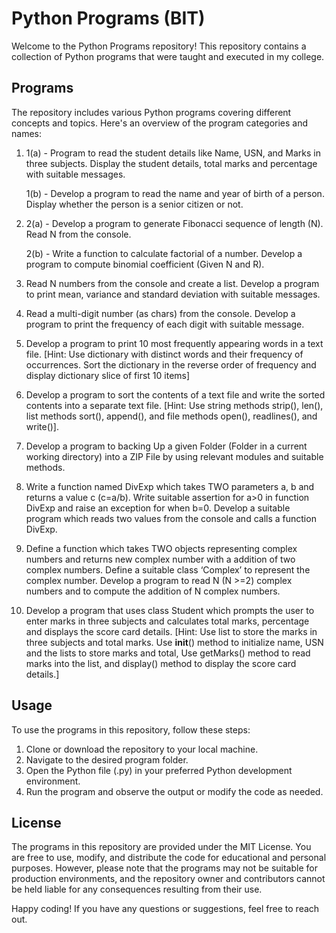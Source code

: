 
# Python Programs (BIT)



Welcome to the Python Programs repository! This repository contains a collection of Python programs that were taught and executed in my college.





## Programs

The repository includes various Python programs covering different concepts and topics. Here's an overview of the program categories and names:

1. 1(a) - Program to read the student details like Name, USN, and Marks in three subjects. Display the student details, total marks and percentage with suitable messages.

   1(b) - Develop a program to read the name and year of birth of a person. Display whether the person is a senior citizen or not.

3. 2(a) - Develop a program to generate Fibonacci sequence of length (N). Read N from the console.

   2(b) - Write a function to calculate factorial of a number. Develop a program to compute binomial coefficient (Given N and R).

5. Read N numbers from the console and create a list. Develop a program to print mean,     variance and standard deviation with suitable messages.

6. Read a multi-digit number (as chars) from the console. Develop a program to print the frequency of each digit with suitable message.

7. Develop a program to print 10 most frequently appearing words in a text file. [Hint: Use dictionary with distinct words and their frequency of occurrences. Sort the dictionary in the reverse order of frequency and display dictionary slice of first 10 items]

8. Develop a program to sort the contents of a text file and write the sorted contents into a separate text file. [Hint: Use string methods strip(), len(), list methods sort(), append(), and file methods open(), readlines(), and write()].

9. Develop a program to backing Up a given Folder (Folder in a current working directory) into a ZIP File by using relevant modules and suitable methods.

10. Write a function named DivExp which takes TWO parameters a, b and returns a value c (c=a/b). Write suitable assertion for a>0 in function DivExp and raise an exception for when b=0. Develop a suitable program which reads two values from the console and calls a function DivExp.

11. Define a function which takes TWO objects representing complex numbers and returns new complex
number with a addition of two complex numbers. Define a suitable class ‘Complex’ to represent the
complex number. Develop a program to read N (N >=2) complex numbers and to compute the addition
of N complex numbers.

12. Develop a program that uses class Student which prompts the user to enter marks in three subjects and calculates total marks, percentage and displays the score card details. [Hint: Use list to store the marks in three subjects and total marks. Use __init__() method to initialize name, USN and the lists to store marks and total, Use getMarks() method to read marks into the list, and display() method to display the score card details.]



## Usage

To use the programs in this repository, follow these steps:

1. Clone or download the repository to your local machine.
2. Navigate to the desired program folder.
3. Open the Python file (.py) in your preferred Python development environment.
4. Run the program and observe the output or modify the code as needed.

## License
The programs in this repository are provided under the MIT License. You are free to use, modify, and distribute the code for educational and personal purposes. However, please note that the programs may not be suitable for production environments, and the repository owner and contributors cannot be held liable for any consequences resulting from their use.

Happy coding! If you have any questions or suggestions, feel free to reach out.

